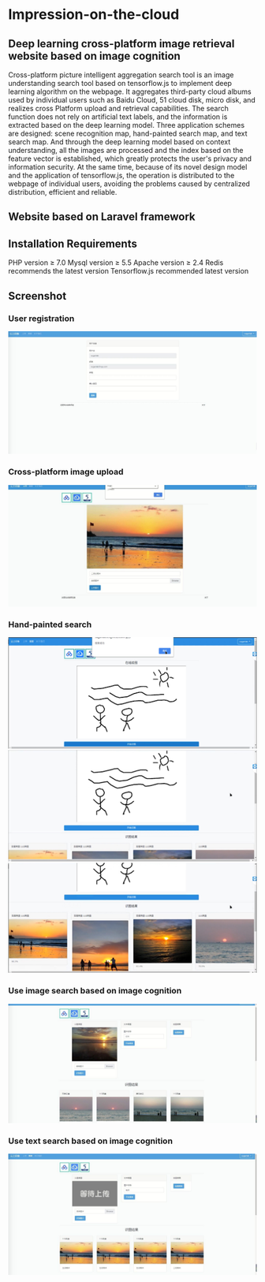 # Impression-on-the-cloud
## Deep learning cross-platform image retrieval website based on image cognition
Cross-platform picture intelligent aggregation search tool is an image understanding search tool based on tensorflow.js to implement deep learning algorithm on the webpage. It aggregates third-party cloud albums used by individual users such as Baidu Cloud, 51 cloud disk, micro disk, and realizes cross Platform upload and retrieval capabilities. The search function does not rely on artificial text labels, and the information is extracted based on the deep learning model. Three application schemes are designed: scene recognition map, hand-painted search map, and text search map. And through the deep learning model based on context understanding, all the images are processed and the index based on the feature vector is established, which greatly protects the user's privacy and information security. At the same time, because of its novel design model and the application of tensorflow.js, the operation is distributed to the webpage of individual users, avoiding the problems caused by centralized distribution, efficient and reliable.

## Website based on Laravel framework

## Installation Requirements
PHP version ≥ 7.0
Mysql version ≥ 5.5
Apache version ≥ 2.4
Redis recommends the latest version
Tensorflow.js recommended latest version

## Screenshot

### User registration
![image](https://github.com/AndreQingyuWu/Impression-on-the-cloud/blob/master/screenshots/User%20registration.jpg)

### Cross-platform image upload
![image](https://github.com/AndreQingyuWu/Impression-on-the-cloud/blob/master/screenshots/Cross-platform%20image%20upload.jpg)

### Hand-painted search
![image](https://github.com/AndreQingyuWu/Impression-on-the-cloud/blob/master/screenshots/Hand-painted%20search1.jpg)
![image](https://github.com/AndreQingyuWu/Impression-on-the-cloud/blob/master/screenshots/Hand-painted%20search2.jpg)
![image](https://github.com/AndreQingyuWu/Impression-on-the-cloud/blob/master/screenshots/Hand-painted%20search3.jpg)

### Use image search based on image cognition
![image](https://github.com/AndreQingyuWu/Impression-on-the-cloud/blob/master/screenshots/Use%20image%20search%20based%20on%20image%20cognition.jpg)

### Use text search based on image cognition
![image](https://github.com/AndreQingyuWu/Impression-on-the-cloud/blob/master/screenshots/Use%20text%20search%20based%20on%20image%20cognition.jpg)
